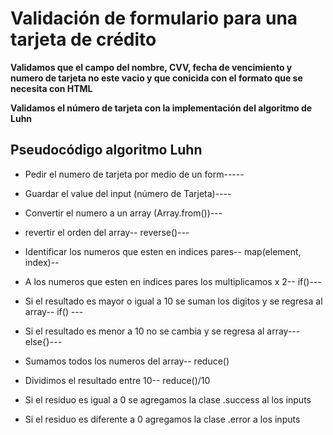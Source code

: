 # Validación de formulario para una tarjeta de crédito

**Validamos que el campo del nombre, CVV, fecha de vencimiento y numero de tarjeta no este vacio y que conicida con el formato que se necesita con HTML**

**Validamos el número de tarjeta con la implementación del algoritmo de Luhn**

## Pseudocódigo algoritmo Luhn

- Pedir el numero de tarjeta por medio de un form-----

- Guardar el value del input (número de Tarjeta)----

- Convertir el numero a un array (Array.from())---

- revertir el orden del array-- reverse()---

- Identificar los numeros que esten en indices pares-- map(element, index)--

- A los numeros que esten en indices pares los multiplicamos x 2-- if()---

- Si el resultado es mayor o igual a 10 se suman los digitos y se regresa al array-- if() ---

- Si el resultado es menor a 10 no se cambia y se regresa al array--- else{}---

- Sumamos todos los numeros del array-- reduce()

- Dividimos el resultado entre 10-- reduce()/10

- Si el residuo es igual a 0 se agregamos la clase .success al los inputs

- Si el residuo es diferente a 0 agregamos la clase .error a los inputs





